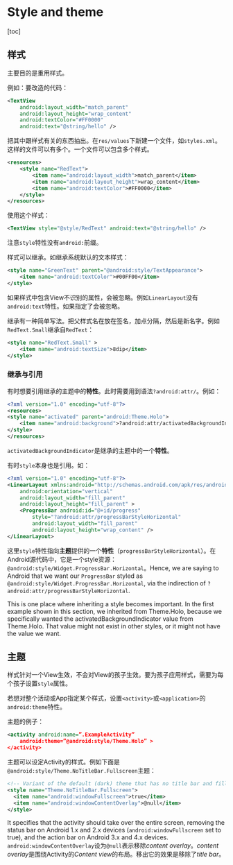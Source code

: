 # Style and theme

[toc]

## 样式

主要目的是重用样式。

例如：要改造的代码：
```xml
<TextView
	android:layout_width="match_parent"
	android:layout_height="wrap_content"
	android:textColor="#FF0000"
	android:text="@string/hello" />
```

把其中跟样式有关的东西抽出。在`res/values`下新建一个文件，如`styles.xml`。这样的文件可以有多个。一个文件可以包含多个样式。

```xml
<resources>
	<style name="RedText">
		<item name="android:layout_width">match_parent</item>
		<item name="android:layout_height">wrap_content</item>
		<item name="android:textColor">#FF0000</item>
	</style>
</resources>
```

使用这个样式：
```xml
<TextView style="@style/RedText" android:text="@string/hello" />
```

注意`style`特性没有`android:`前缀。

样式可以继承。如继承系统默认的文本样式：
```xml
<style name="GreenText" parent="@android:style/TextAppearance">
	<item name="android:textColor">#00FF00</item>
</style>
```

如果样式中包含View不识别的属性，会被忽略。例如`LinearLayout`没有`android:text`特性。如果指定了会被忽略。

继承有一种简单写法。把父样式名在放在签名，加点分隔，然后是新名字。例如`RedText.Small`继承自`RedText`：
```xml
<style name="RedText.Small" >
	<item name="android:textSize">8dip</item>
</style>
```

### 继承与引用

有时想要引用继承的主题中的**特性**。此时需要用到语法`?android:attr/`。例如：
```xml
<?xml version="1.0" encoding="utf-8"?>
<resources>
<style name="activated" parent="android:Theme.Holo">
	<item name="android:background">?android:attr/activatedBackgroundIndicator</item>
</style>
</resources>
```

`activatedBackgroundIndicator`是继承的主题中的一个**特性**。

有时`style`本身也是引用。如：
```xml
<?xml version="1.0" encoding="utf-8"?>
<LinearLayout xmlns:android="http://schemas.android.com/apk/res/android"
	android:orientation="vertical"
	android:layout_width="fill_parent"
	android:layout_height="fill_parent" >
	<ProgressBar android:id="@+id/progress"
		style="?android:attr/progressBarStyleHorizontal"
		android:layout_width="fill_parent"
		android:layout_height="wrap_content" />
</LinearLayout>
```

这里`style`特性指向**主题**提供的一个**特性**（`progressBarStyleHorizontal`）。在Android源代码中，它是一个style资源：`@android:style/Widget.ProgressBar.Horizontal`。Hence, we are saying to Android that we want our `ProgressBar` styled as `@android:style/Widget.ProgressBar.Horizontal`, via the indirection of `?android:attr/progressBarStyleHorizontal`.

This is one place where inheriting a style becomes important. In the first example shown in this section, we inherited from Theme.Holo, because we specifically wanted the activatedBackgroundIndicator value from Theme.Holo. That value might not exist in other styles, or it might not have the value we want. 










## 主题

样式针对一个View生效，不会对View的孩子生效。要为孩子应用样式，需要为每个孩子设置`style`属性。

若想对整个活动或App指定某个样式，设置`<activity>`或`<application>`的`android:theme`特性。

主题的例子：
```xml
<activity android:name=”.ExampleActivity”
	android:theme=”@android:style/Theme.Holo” >
</activity>
```

主题可以设定Activity的样式。例如下面是`@android:style/Theme.NoTitleBar.Fullscreen`主题：

```xml
<!-- Variant of the default (dark) theme that has no title bar and fills the entire screen --> 
<style name="Theme.NoTitleBar.Fullscreen"> 
  <item name="android:windowFullscreen">true</item> 
  <item name="android:windowContentOverlay">@null</item> 
</style>
```

It specifies that the activity should take over the entire screen, removing the status bar on Android 1.x and 2.x devices (`android:windowFullscreen` set to true), and the action bar on Android 3.x and 4.x devices. `android:windowContentOverlay`设为`@null`表示移除*content overlay*。*content overlay*是围绕Activity的*Content view*的布局。移出它的效果是移除了*title bar*。








































